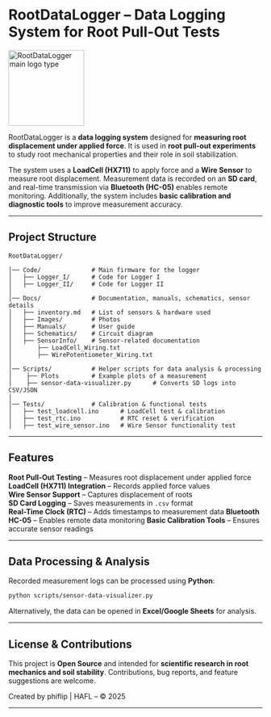 # RootDataLogger – Data Logging System for Root Pull-Out Tests

<img src="https://github.com/phiflip/RootDataLogger/Docs/Images/icon_v2.png" width="150" alt="RootDataLogger main logo type">

RootDataLogger is a **data logging system** designed for **measuring root displacement under applied force**. It is used in **root pull-out experiments** to study root mechanical properties and their role in soil stabilization.

The system uses a **LoadCell (HX711)** to apply force and a **Wire Sensor** to measure root displacement. Measurement data is recorded on an **SD card**, and real-time transmission via **Bluetooth (HC-05)** enables remote monitoring. Additionally, the system includes **basic calibration and diagnostic tools** to improve measurement accuracy.

---
## **Project Structure**
```plaintext
RootDataLogger/

│── Code/              # Main firmware for the logger
│   ├── Logger_I/      # Code for Logger I
│   ├── Logger_II/     # Code for Logger II
│
│── Docs/              # Documentation, manuals, schematics, sensor details
│   ├── inventory.md   # List of sensors & hardware used
│   ├── Images/        # Photos
│   ├── Manuals/       # User guide
│   ├── Schematics/    # Circuit diagram
│   ├── SensorInfo/    # Sensor-related documentation
│       ├── LoadCell_Wiring.txt
│       ├── WirePotentiometer_Wiring.txt
│
│── Scripts/           # Helper scripts for data analysis & processing
│    ├── Plots         # Example plots of a measurement
│    ├── sensor-data-visualizer.py      # Converts SD logs into CSV/JSON
│
│── Tests/             # Calibration & functional tests
│   ├── test_loadcell.ino      # LoadCell test & calibration
│   ├── test_rtc.ino           # RTC reset & verification
│   ├── test_wire_sensor.ino   # Wire Sensor functionality test
```

---

## **Features**
**Root Pull-Out Testing** – Measures root displacement under applied force  
**LoadCell (HX711) Integration** – Records applied force values  
**Wire Sensor Support** – Captures displacement of roots  
**SD Card Logging** – Saves measurements in `.csv` format  
**Real-Time Clock (RTC)** – Adds timestamps to measurement data 
**Bluetooth HC-05** – Enables remote data monitoring
**Basic Calibration Tools** – Ensures accurate sensor readings

---

## **Data Processing & Analysis**
Recorded measurement logs can be processed using **Python**:
```bash
python scripts/sensor-data-visualizer.py
```
Alternatively, the data can be opened in **Excel/Google Sheets** for analysis.

---

## **License & Contributions**
This project is **Open Source** and intended for **scientific research in root mechanics and soil stability**. Contributions, bug reports, and feature suggestions are welcome.  

Created by phiflip | HAFL – © 2025

---
